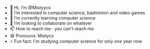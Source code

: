 - 👋 Hi, I’m @Mistyycs
- 👀 I’m interested in computer science, badminton and video games
- 🌱 I’m currently learning computer science
- 💞️ I’m looking to collaborate on whatever
- 📫 How to reach me : you can't reach me 
- 😄 Pronouns: Mistycs
- ⚡ Fun fact: I'm studying computer science for only one year now

<!---
Mistyycs/Mistyycs is a ✨ special ✨ repository because its `README.md` (this file) appears on your GitHub profile.
You can click the Preview link to take a look at your changes.
--->
